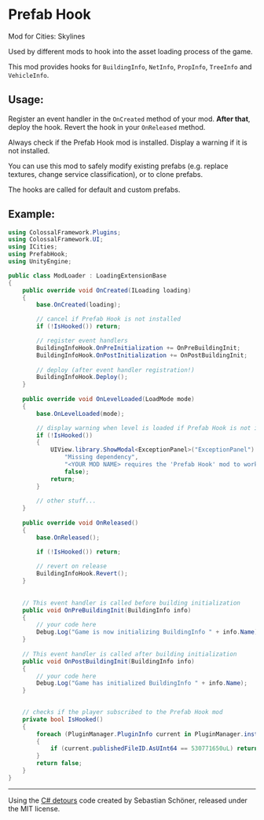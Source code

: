 # Prefab Hook
Mod for Cities: Skylines

Used by different mods to hook into the asset loading process of the game.

This mod provides hooks for ``BuildingInfo``, ``NetInfo``, ``PropInfo``, ``TreeInfo`` and ``VehicleInfo``.

Usage:
------

Register an event handler in the ``OnCreated`` method of your mod. **After that**, deploy the hook. Revert the hook in your ``OnReleased`` method.

Always check if the Prefab Hook mod is installed. Display a warning if it is not installed.

You can use this mod to safely modify existing prefabs (e.g. replace textures, change service classification), or to clone prefabs.

The hooks are called for default and custom prefabs.

Example:
--------

```c#
using ColossalFramework.Plugins;
using ColossalFramework.UI;
using ICities;
using PrefabHook;
using UnityEngine;

public class ModLoader : LoadingExtensionBase
{
    public override void OnCreated(ILoading loading)
    {
        base.OnCreated(loading);

        // cancel if Prefab Hook is not installed
        if (!IsHooked()) return;

        // register event handlers
        BuildingInfoHook.OnPreInitialization += OnPreBuildingInit;
        BuildingInfoHook.OnPostInitialization += OnPostBuildingInit;
        
        // deploy (after event handler registration!)
        BuildingInfoHook.Deploy();
    }
    
    public override void OnLevelLoaded(LoadMode mode)
    {
        base.OnLevelLoaded(mode);

        // display warning when level is loaded if Prefab Hook is not installed
        if (!IsHooked())
        {
            UIView.library.ShowModal<ExceptionPanel>("ExceptionPanel").SetMessage(
                "Missing dependency", 
                "<YOUR MOD NAME> requires the 'Prefab Hook' mod to work properly. Please subscribe to the mod and restart the game!", 
                false);
            return;
        }
        
        // other stuff...
    }
    
    public override void OnReleased()
    {
        base.OnReleased();

        if (!IsHooked()) return;
        
        // revert on release
        BuildingInfoHook.Revert();
    }
    
    
    // This event handler is called before building initialization
    public void OnPreBuildingInit(BuildingInfo info) 
    { 
        // your code here
        Debug.Log("Game is now initializing BuildingInfo " + info.Name);
    }
    
    // This event handler is called after building initialization
    public void OnPostBuildingInit(BuildingInfo info) 
    { 
        // your code here
        Debug.Log("Game has initialized BuildingInfo " + info.Name);
    }

    
    // checks if the player subscribed to the Prefab Hook mod
    private bool IsHooked()
    {
        foreach (PluginManager.PluginInfo current in PluginManager.instance.GetPluginsInfo())
        {
            if (current.publishedFileID.AsUInt64 == 530771650uL) return true;
        }
        return false;
    }
}
```

---------

Using the [C# detours](https://github.com/sschoener/cities-skylines-detour) code created by Sebastian Schöner, released under the MIT license.
